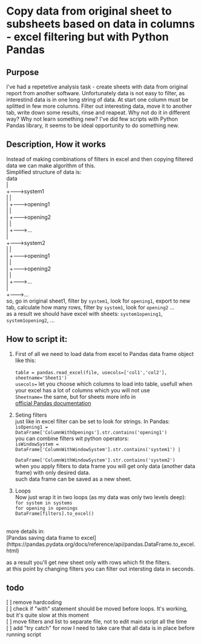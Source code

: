# Copy data from original sheet to subsheets based on data in columns - excel filtering but with Python Pandas

## Purpose
I've had a repetetive analysis task - create sheets with data from original report from another software. Unfortunately data is not easy to filter, as interestind data is in one long string of data. At start one column must be splitted in few more columns. Filter out interesting data, move it to another tab, write down some results, rinse and reapeat. 
Why not do it in different way? Why not learn something new?
I've did few scripts with Python Pandas library, it seems to be ideal opportunity to do something new.

## Description, How it works
Instead of making combinations of filters in excel and then copying filtered data we can make algorithm of this.<br>
 Simplified structure of data is:<br>
data<br>
  |<br>
  +--->system1<br>
  |      |<br>
  |      +--->opening1<br>
  |      |<br>
  |      +--->opening2<br>
  |      |<br>
  |      +--->...<br>
  |<br>
  +--->system2<br>
  |      |<br>
  |      +--->opening1<br>
  |      |<br>
  |      +--->opening2<br>
  |      |<br>
  |      +--->...<br>
  |<br>
  +--->...<br>
so, go in original sheet1, filter by `system1`, look for `opening1`, export to new tab, calculate how many rows, filter by `system1`, look for `opening2` ...<br>
as a result we should have excel with sheets: `system1opening1`, `system1opening2`, ...<br>

## How to script it:

1. First of all we need to load data from excel to Pandas data frame object like this:<br><br>
`table = pandas.read_excel(file, usecols=['col1','col2'], sheetname='Sheet1')`<br>
`usecols=` let you choose which columns to load into table, usefull when your excel has a lot of columns which you will not use<br>
`Sheetname=` the same, but for sheets
more info in<br>
[official Pandas documentation](https://pandas.pydata.org/docs/reference/api/pandas.read_excel.html)<br>

2. Seting filters<br>
just like in excel filter can be set to look for strings. In Pandas:<br>
`isOpening1 = DataFrame['ColumnWithOpenings'].str.contains('opening1')`<br>
you can combine filters wit python operators:<br>
`isWindowSystem = DataFrame['ColumnWithWindowSystem'].str.contains('system1') |`<br>
`		  DataFrame['ColumnWithWindowSystem'].str.contains('system2')`<br>
when you apply filters to data frame you will get only data (another data frame) with only desired data.<br>
such data frame can be saved as a new sheet.
3. Loops<br>
Now just wrap it in two loops (as my data was only two levels deep):<br>
`for system in systems`<br>
	`for opening in openings`<br>
		`DataFrame[filters].to_excel()`<br>
<br>
more details in:<br>
[Pandas saving data frame to excel](https://pandas.pydata.org/docs/reference/api/pandas.DataFrame.to_excel.html)<br>

as a result you'll get new sheet only with rows which fit the filters.<br>
at this point by changing filters you can filter out intersting data in seconds.<br>

## todo
[ ] remove hardcoding<br>
[ ] check if "with" statement should be moved before loops. It's working, but it's quite slow at this moment<br>
[ ] move filters and list to separate file, not to edit main script all the time<br>
[ ] add "try catch" for now I need to take care that all data is in place before running script<br>
